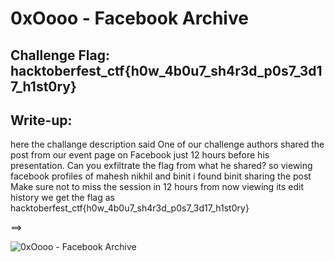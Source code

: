 # 0xOooo - Facebook Archive

## Challenge Flag: hacktoberfest_ctf{h0w_4b0u7_sh4r3d_p0s7_3d17_h1st0ry}

## Write-up:

here the challange description said One of our challenge authors shared the post from our event page on Facebook just 12 hours before his presentation. Can you exfiltrate the flag from what he shared? so viewing facebook profiles of mahesh nikhil and binit i found binit sharing the post Make sure not to miss the session in 12 hours from now viewing its edit history we get the flag as hacktoberfest_ctf{h0w_4b0u7_sh4r3d_p0s7_3d17_h1st0ry} 

==> 

![0xOooo - Facebook Archive](https://i.ibb.co/tBq4kF3/Screenshot-20201013-112456-Gallery.jpg)
